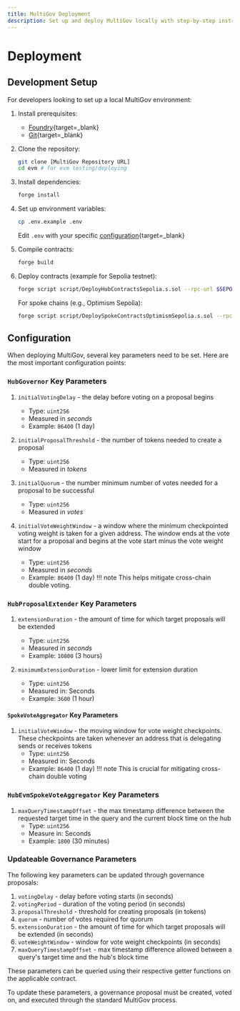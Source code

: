 ```yaml
---
title: MultiGov Deployment
description: Set up and deploy MultiGov locally with step-by-step instructions for configuring, compiling, and deploying smart contracts across chains.
---
```


# Deployment 

## Development Setup
<!-- check out the getting started page first -->
For developers looking to set up a local MultiGov environment:

1. Install prerequisites:
    - [Foundry](https://book.getfoundry.sh/getting-started/installation){target=\_blank}
    - [Git](https://git-scm.com/downloads){target=\_blank}
   
2. Clone the repository:
   ```bash
   git clone [MultiGov Repository URL]
   cd evm # for evm testing/deploying
   ```

3. Install dependencies:
   ```bash
   forge install
   ```

4. Set up environment variables:
   ```bash
   cp .env.example .env
   ```
   Edit `.env` with your specific [configuration](/docs/build/multigov/deployment/#configuration){target=\_blank}

5. Compile contracts:
   ```bash
   forge build
   ```

6. Deploy contracts (example for Sepolia testnet):
   ```bash
   forge script script/DeployHubContractsSepolia.s.sol --rpc-url $SEPOLIA_RPC_URL --broadcast
   ```

   For spoke chains (e.g., Optimism Sepolia):
   ```bash
   forge script script/DeploySpokeContractsOptimismSepolia.s.sol --rpc-url $OPTIMISM_SEPOLIA_RPC_URL --broadcast
   ```

## Configuration

When deploying MultiGov, several key parameters need to be set. Here are the most important configuration points:

### `HubGovernor` Key Parameters

1. `initialVotingDelay` - the delay before voting on a proposal begins
    - Type: `uint256`
    - Measured in _seconds_
    - Example: `86400` (1 day)

2. `initialProposalThreshold` - the number of tokens needed to create a proposal
    - Type: `uint256`
    - Measured in _tokens_

3. `initialQuorum` - the number minimum number of votes needed for a proposal to be successful
    - Type: `uint256`
    - Measured in _votes_

4. `initialVoteWeightWindow` - a window where the minimum checkpointed voting weight is taken for a given address. The window ends at the vote start for a proposal and begins at the vote start minus the vote weight window
    - Type: `uint256`
    - Measured in _seconds_
    - Example: `86400` (1 day)
    !!! note
        This helps mitigate cross-chain double voting.

### `HubProposalExtender` Key Parameters

1. `extensionDuration` - the amount of time for which target proposals will be extended
    - Type: `uint256`
    - Measured in _seconds_
    - Example: `10800` (3 hours)

2. `minimumExtensionDuration` - lower limit for extension duration
    - Type: `uint256`
    - Measured in: Seconds
    - Example: `3600` (1 hour)

#### `SpokeVoteAggregator` Key Parameters

1. `initialVoteWindow` - the moving window for vote weight checkpoints. These checkpoints are taken whenever an address that is delegating sends or receives tokens
    - Type: `uint256`
    - Measured in: Seconds
    - Example: `86400` (1 day)
    !!! note
        This is crucial for mitigating cross-chain double voting

### `HubEvmSpokeVoteAggregator` Key Parameters
1. `maxQueryTimestampOffset` - the max timestamp difference between the requested target time in the query and the current block time on the hub
    - Type: `uint256`
    - Measure in: Seconds
    - Example: `1800` (30 minutes)

### Updateable Governance Parameters

The following key parameters can be updated through governance proposals:

1. `votingDelay` - delay before voting starts (in seconds)
2. `votingPeriod` - duration of the voting period (in seconds)
3. `proposalThreshold` - threshold for creating proposals (in tokens)
4. `quorum` - number of votes required for quorum
5. `extensionDuration` - the amount of time for which target proposals will be extended (in seconds)
6. `voteWeightWindow` - window for vote weight checkpoints (in seconds)
7. `maxQueryTimestampOffset` - max timestamp difference allowed between a query's target time and the hub's block time

These parameters can be queried using their respective getter functions on the applicable contract.

To update these parameters, a governance proposal must be created, voted on, and executed through the standard MultiGov process.

